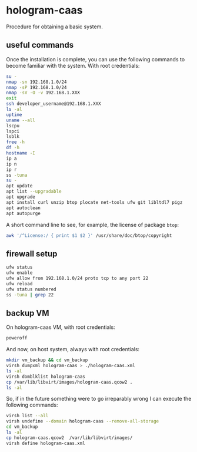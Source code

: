 # hologram-caas

Procedure for obtaining a basic system.

## useful commands

Once the installation is complete, you can use the following commands to become familiar with the system.
With root credentials:

```bash
su -
nmap -sn 192.168.1.0/24
nmap -sP 192.168.1.0/24
nmap -sV -O -v 192.168.1.XXX
exit
ssh developer_username@192.168.1.XXX
ls -al
uptime
uname --all
lscpu
lspci
lsblk
free -h
df -h
hostname -I
ip a
ip n
ip r
ss -tuna
su -
apt update
apt list --upgradable
apt upgrade
apt install curl unzip btop plocate net-tools ufw git libltdl7 pigz
apt autoclean
apt autopurge
```

A short command line to see, for example, the license of package `btop`:

```bash
awk '/^License:/ { print $1 $2 }' /usr/share/doc/btop/copyright
```

## firewall setup

```bash
ufw status
ufw enable
ufw allow from 192.168.1.0/24 proto tcp to any port 22
ufw reload
ufw status numbered
ss -tuna | grep 22
```

## backup VM

On hologram-caas VM, with root credentials:

```bash
poweroff
```

And now, on host system, always with root credentials:

```bash
mkdir vm_backup && cd vm_backup
virsh dumpxml hologram-caas > ./hologram-caas.xml
ls -al
virsh domblklist hologram-caas
cp /var/lib/libvirt/images/hologram-caas.qcow2 .
ls -al
```

So, if in the future something were to go irreparably wrong I can execute the following commands:

```bash
virsh list --all
virsh undefine --domain hologram-caas --remove-all-storage
cd vm_backup
ls -al
cp hologram-caas.qcow2  /var/lib/libvirt/images/
virsh define hologram-caas.xml
```
